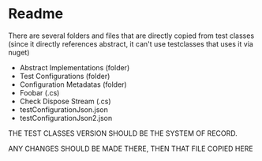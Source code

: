 # Readme

There are several folders and files that are directly copied from test classes (since it directly references abstract, it can't use testclasses that uses it via nuget)

* Abstract Implementations (folder)
* Test Configurations (folder)
* Configuration Metadatas (folder)
* Foobar (.cs)
* Check Dispose Stream (.cs)
* testConfigurationJson.json
* testConfigurationJson2.json

THE TEST CLASSES VERSION SHOULD BE THE SYSTEM OF RECORD.

ANY CHANGES SHOULD BE MADE THERE, THEN THAT FILE COPIED HERE